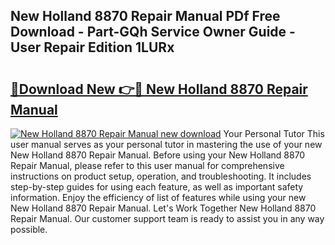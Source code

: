 ## New Holland 8870 Repair Manual PDf Free Download - Part-GQh Service Owner Guide - User Repair Edition 1LURx

# <h2><a href="http://bc90878.oget.top/?id=New+Holland+8870+Repair+Manual">🔗Download New 👉🔴 New Holland 8870 Repair Manual</a></h2>

[![New Holland 8870 Repair Manual new download](https://i.imgur.com/5g1atiW.png)](http://bc90878.oget.top/?id=New+Holland+8870+Repair+Manual)
Your Personal Tutor This user manual serves as your personal tutor in mastering the use of your new New Holland 8870 Repair Manual. Before using your New Holland 8870 Repair Manual, please refer to this user manual for comprehensive instructions on product setup, operation, and troubleshooting. It includes step-by-step guides for using each feature, as well as important safety information. Enjoy the efficiency of list of features while using your new New Holland 8870 Repair Manual. Let's Work Together New Holland 8870 Repair Manual. Our customer support team is ready to assist you in any way possible.
